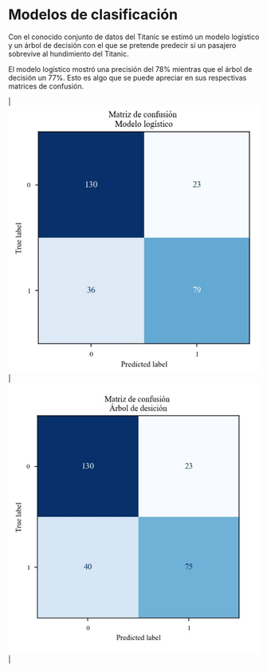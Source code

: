 # Modelos de clasificación

Con el conocido conjunto de datos del Titanic se estimó un modelo logístico y un árbol de decisión con el que se pretende predecir si un pasajero sobrevive al hundimiento del Titanic.

El modelo logístico mostró una precisión del 78% mientras que el árbol de decisión un 77%. Esto es algo que se puede apreciar en sus respectivas matrices de confusión.

|![Matriz de confusión logistica](https://github.com/jorgeorenos/Arbol_de_decision/blob/main/Imagenes/Matriz%20de%20confusi%C3%B3n%20modelo%20log%C3%ADstico.jpg)| ![Matriz de confusión arbol](https://github.com/jorgeorenos/Arbol_de_decision/blob/main/Imagenes/Matriz%20de%20confusi%C3%B3n%20%C3%A1rbol%20de%20decisi%C3%B3n.jpg)|

